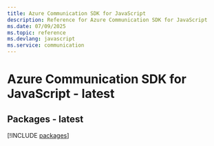 ```yaml
---
title: Azure Communication SDK for JavaScript
description: Reference for Azure Communication SDK for JavaScript
ms.date: 07/09/2025
ms.topic: reference
ms.devlang: javascript
ms.service: communication
---
```

# Azure Communication SDK for JavaScript - latest
## Packages - latest
[!INCLUDE [packages](communication-index.md)]